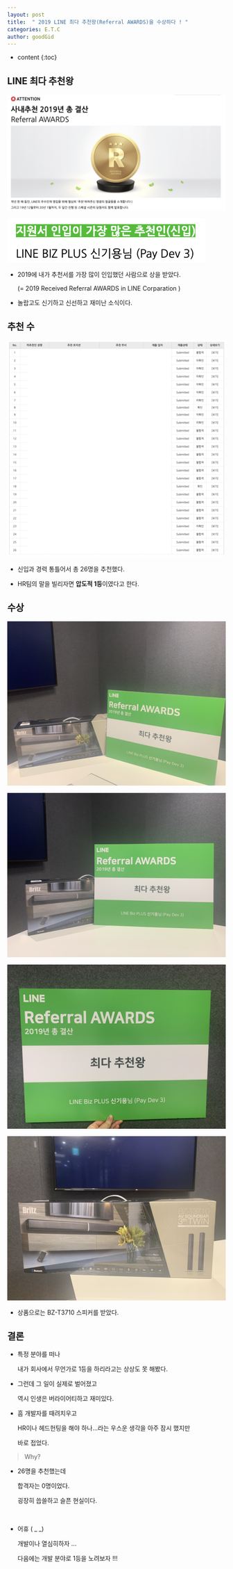 ```yaml
---
layout: post
title:  " 2019 LINE 최다 추천왕(Referral AWARDS)을 수상하다 ! "
categories: E.T.C
author: goodGid
---
```

* content
{:toc}

## LINE 최다 추천왕

![](/assets/img/posts/2019-Received-Referral-AWARDS-in-LINE-Corparation_1.png)

![](/assets/img/posts/2019-Received-Referral-AWARDS-in-LINE-Corparation_2.png)

* 2019에 내가 추천서를 가장 많이 인입했던 사람으로 상을 받았다.

  (= 2019 Received Referral AWARDS in LINE Corparation )

* 놀랍고도 신기하고 신선하고 재미난 소식이다.







## 추천 수

![](/assets/img/posts/2019-Received-Referral-AWARDS-in-LINE-Corparation_3.png)

* 신입과 경력 통틀어서 총 26명을 추천했다.

* HR팀의 말을 빌리자면 **압도적 1등**이였다고 한다.


## 수상

![](/assets/img/posts/2019-Received-Referral-AWARDS-in-LINE-Corparation_4.png)

![](/assets/img/posts/2019-Received-Referral-AWARDS-in-LINE-Corparation_5.png)

![](/assets/img/posts/2019-Received-Referral-AWARDS-in-LINE-Corparation_6.png)

![](/assets/img/posts/2019-Received-Referral-AWARDS-in-LINE-Corparation_7.png)

* 상품으로는 BZ-T3710 스피커를 받았다.


## 결론

* 특정 분야를 떠나

  내가 회사에서 무언가로 1등을 하리라고는 상상도 못 해봤다.

* 그런데 그 일이 실제로 벌어졌고

  역시 인생은 버라이어티하고 재미있다.

* 흠 개발자를 때려치우고 

  HR이나 헤드헌팅을 해야 하나...라는 우스운 생각을 아주 잠시 했지만

  바로 접었다.

> Why?

* 26명을 추천했는데

  합격자는 0명이었다.

  굉장히 씁쓸하고 슬픈 현실이다.

<br>

* 어휴 ( _ _)

  개발이나 열심히하자 ...

  다음에는 개발 분야로 1등을 노려보자 !!!

